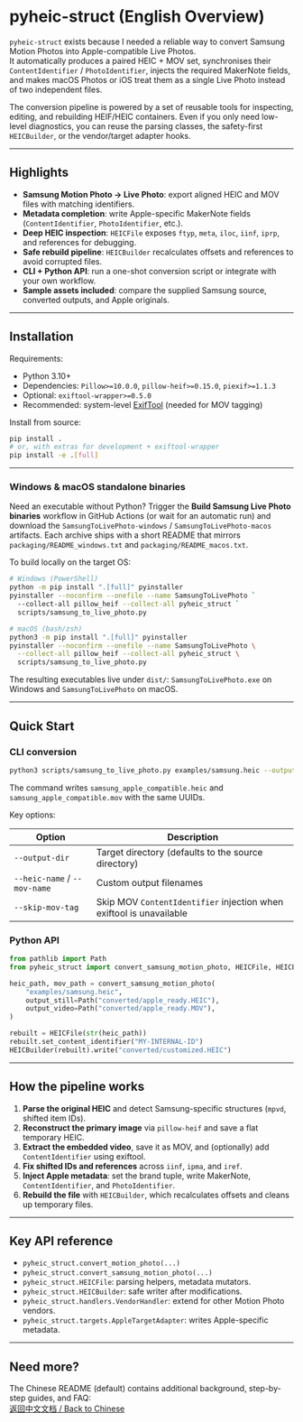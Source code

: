 # pyheic-struct (English Overview)

`pyheic-struct` exists because I needed a reliable way to convert Samsung Motion Photos into Apple-compatible Live Photos.  
It automatically produces a paired HEIC + MOV set, synchronises their `ContentIdentifier` / `PhotoIdentifier`, injects the required MakerNote fields, and makes macOS Photos or iOS treat them as a single Live Photo instead of two independent files.

The conversion pipeline is powered by a set of reusable tools for inspecting, editing, and rebuilding HEIF/HEIC containers. Even if you only need low-level diagnostics, you can reuse the parsing classes, the safety-first `HEICBuilder`, or the vendor/target adapter hooks.

---

## Highlights

- **Samsung Motion Photo → Live Photo**: export aligned HEIC and MOV files with matching identifiers.
- **Metadata completion**: write Apple-specific MakerNote fields (`ContentIdentifier`, `PhotoIdentifier`, etc.).
- **Deep HEIC inspection**: `HEICFile` exposes `ftyp`, `meta`, `iloc`, `iinf`, `iprp`, and references for debugging.
- **Safe rebuild pipeline**: `HEICBuilder` recalculates offsets and references to avoid corrupted files.
- **CLI + Python API**: run a one-shot conversion script or integrate with your own workflow.
- **Sample assets included**: compare the supplied Samsung source, converted outputs, and Apple originals.

---

## Installation

Requirements:

- Python 3.10+
- Dependencies: `Pillow>=10.0.0`, `pillow-heif>=0.15.0`, `piexif>=1.1.3`
- Optional: `exiftool-wrapper>=0.5.0`
- Recommended: system-level [ExifTool](https://exiftool.org/) (needed for MOV tagging)

Install from source:

```bash
pip install .
# or, with extras for development + exiftool-wrapper
pip install -e .[full]
```

---

### Windows & macOS standalone binaries

Need an executable without Python? Trigger the **Build Samsung Live Photo binaries** workflow in GitHub Actions (or wait for an automatic run) and download the `SamsungToLivePhoto-windows` / `SamsungToLivePhoto-macos` artifacts. Each archive ships with a short README that mirrors `packaging/README_windows.txt` and `packaging/README_macos.txt`.

To build locally on the target OS:

```bash
# Windows (PowerShell)
python -m pip install ".[full]" pyinstaller
pyinstaller --noconfirm --onefile --name SamsungToLivePhoto `
  --collect-all pillow_heif --collect-all pyheic_struct `
  scripts/samsung_to_live_photo.py

# macOS (bash/zsh)
python3 -m pip install ".[full]" pyinstaller
pyinstaller --noconfirm --onefile --name SamsungToLivePhoto \
  --collect-all pillow_heif --collect-all pyheic_struct \
  scripts/samsung_to_live_photo.py
```

The resulting executables live under `dist/`: `SamsungToLivePhoto.exe` on Windows and `SamsungToLivePhoto` on macOS.

---

## Quick Start

### CLI conversion

```bash
python3 scripts/samsung_to_live_photo.py examples/samsung.heic --output-dir output/live
```

The command writes `samsung_apple_compatible.heic` and `samsung_apple_compatible.mov` with the same UUIDs.

Key options:

| Option | Description |
| ------ | ----------- |
| `--output-dir` | Target directory (defaults to the source directory) |
| `--heic-name` / `--mov-name` | Custom output filenames |
| `--skip-mov-tag` | Skip MOV `ContentIdentifier` injection when exiftool is unavailable |

### Python API

```python
from pathlib import Path
from pyheic_struct import convert_samsung_motion_photo, HEICFile, HEICBuilder

heic_path, mov_path = convert_samsung_motion_photo(
    "examples/samsung.heic",
    output_still=Path("converted/apple_ready.HEIC"),
    output_video=Path("converted/apple_ready.MOV"),
)

rebuilt = HEICFile(str(heic_path))
rebuilt.set_content_identifier("MY-INTERNAL-ID")
HEICBuilder(rebuilt).write("converted/customized.HEIC")
```

---

## How the pipeline works

1. **Parse the original HEIC** and detect Samsung-specific structures (`mpvd`, shifted item IDs).
2. **Reconstruct the primary image** via `pillow-heif` and save a flat temporary HEIC.
3. **Extract the embedded video**, save it as MOV, and (optionally) add `ContentIdentifier` using exiftool.
4. **Fix shifted IDs and references** across `iinf`, `ipma`, and `iref`.
5. **Inject Apple metadata**: set the brand tuple, write MakerNote, `ContentIdentifier`, and `PhotoIdentifier`.
6. **Rebuild the file** with `HEICBuilder`, which recalculates offsets and cleans up temporary files.

---

## Key API reference

- `pyheic_struct.convert_motion_photo(...)`
- `pyheic_struct.convert_samsung_motion_photo(...)`
- `pyheic_struct.HEICFile`: parsing helpers, metadata mutators.
- `pyheic_struct.HEICBuilder`: safe writer after modifications.
- `pyheic_struct.handlers.VendorHandler`: extend for other Motion Photo vendors.
- `pyheic_struct.targets.AppleTargetAdapter`: writes Apple-specific metadata.

---

## Need more?

The Chinese README (default) contains additional background, step-by-step guides, and FAQ:  
[返回中文文档 / Back to Chinese](README.md)
